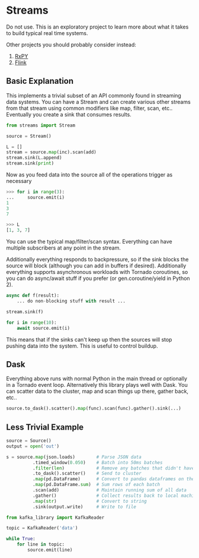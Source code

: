 Streams
=======

Do not use.  This is an exploratory project to learn more about what it takes
to build typical real time systems.

Other projects you should probably consider instead:

1.  [RxPY](https://github.com/ReactiveX/RxPY)
2.  [Flink](https://flink.apache.org/)


Basic Explanation
-----------------

This implements a trivial subset of an API commonly found in streaming data
systems.  You can have a Stream and can create various other streams from that
stream using common modifiers like map, filter, scan, etc..  Eventually you
create a sink that consumes results.

```python
from streams import Stream

source = Stream()

L = []
stream = source.map(inc).scan(add)
stream.sink(L.append)
stream.sink(print)
```

Now as you feed data into the source all of the operations trigger as necessary


```python
>>> for i in range(3):
...     source.emit(i)
1
3
7

>>> L
[1, 3, 7]
```

You can use the typical map/filter/scan syntax.  Everything can have
multiple subscribers at any point in the stream.

Additionally everything responds to backpressure, so if the sink blocks the
source will block (although you can add in buffers if desired).  Additionally
everything supports asynchronous workloads with Tornado coroutines, so you can
do async/await stuff if you prefer (or gen.coroutine/yield in Python 2).

```python
async def f(result):
    ... do non-blocking stuff with result ...

stream.sink(f)

for i in range(10):
    await source.emit(i)
```

This means that if the sinks can't keep up then the sources will stop pushing
data into the system.  This is useful to control buildup.


Dask
----

Everything above runs with normal Python in the main thread or optionally in a
Tornado event loop.  Alternatively this library plays well with Dask.  You can
scatter data to the cluster, map and scan things up there, gather back, etc..

```python
source.to_dask().scatter().map(func).scan(func).gather().sink(...)
```

Less Trivial Example
--------------------

```python
source = Source()
output = open('out')

s = source.map(json.loads)        # Parse JSON data
          .timed_window(0.050)    # Batch into 50ms batches
          .filter(len)            # Remove any batches that didn't have data
          .to_dask().scatter()    # Send to cluster
          .map(pd.DataFrame)      # Convert to pandas dataframes on the cluster
          .map(pd.DataFrame.sum)  # Sum rows of each batch
          .scan(add)              # Maintain running sum of all data
          .gather()               # Collect results back to local machine
          .map(str)               # Convert to string
          .sink(output.write)     # Write to file

from kafka_library import KafkaReader

topic = KafkaReader('data')

while True:
    for line in topic:
        source.emit(line)
```

